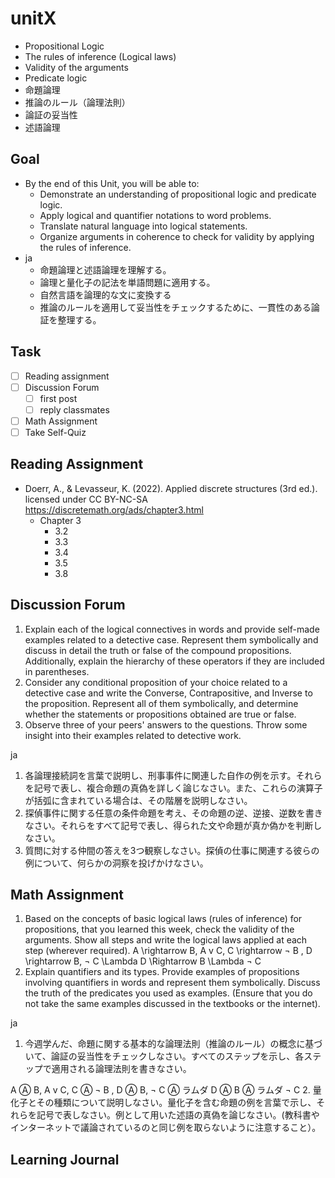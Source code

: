 # unitX

- Propositional Logic
- The rules of inference (Logical laws)
- Validity of the arguments
- Predicate logic
- 命題論理
- 推論のルール（論理法則）
- 論証の妥当性
- 述語論理

## Goal

- By the end of this Unit, you will be able to:
  - Demonstrate an understanding of propositional logic and predicate logic.
  - Apply logical and quantifier notations to word problems.
  - Translate natural language into logical statements.
  - Organize arguments in coherence to check for validity by applying the rules of inference.
- ja
  - 命題論理と述語論理を理解する。
  - 論理と量化子の記法を単語問題に適用する。
  - 自然言語を論理的な文に変換する
  - 推論のルールを適用して妥当性をチェックするために、一貫性のある論証を整理する。

## Task

- [ ] Reading assignment
- [ ] Discussion Forum
  - [ ] first post
  - [ ] reply classmates
- [ ] Math Assignment
- [ ] Take Self-Quiz

## Reading Assignment

- Doerr, A., & Levasseur, K. (2022). Applied discrete structures (3rd ed.). licensed under CC BY-NC-SA <https://discretemath.org/ads/chapter3.html>
  - Chapter 3
    - 3.2
    - 3.3
    - 3.4
    - 3.5
    - 3.8

## Discussion Forum

1. Explain each of the logical connectives in words and provide self-made examples related to a detective case. Represent them symbolically and discuss in detail the truth or false of the compound propositions. Additionally, explain the hierarchy of these operators if they are included in parentheses.
2. Consider any conditional proposition of your choice related to a detective case and write the Converse, Contrapositive, and Inverse to the proposition. Represent all of them symbolically, and determine whether the statements or propositions obtained are true or false.
3. Observe three of your peers' answers to the questions. Throw some insight into their examples related to detective work.

ja

1. 各論理接続詞を言葉で説明し、刑事事件に関連した自作の例を示す。それらを記号で表し、複合命題の真偽を詳しく論じなさい。また、これらの演算子が括弧に含まれている場合は、その階層を説明しなさい。
2. 探偵事件に関する任意の条件命題を考え、その命題の逆、逆接、逆数を書きなさい。それらをすべて記号で表し、得られた文や命題が真か偽かを判断しなさい。
3. 質問に対する仲間の答えを3つ観察しなさい。探偵の仕事に関連する彼らの例について、何らかの洞察を投げかけなさい。

## Math Assignment

1. Based on the concepts of basic logical laws (rules of inference) for propositions, that you learned this week, check the validity of the arguments. Show all steps and write the logical laws applied at each step (wherever required).
 A \rightarrow B, A   v  C, C \rightarrow    ¬ B ,  D \rightarrow B,  ¬ C \Lambda D \Rightarrow B \Lambda    ¬ C
2. Explain quantifiers and its types. Provide examples of propositions involving quantifiers in words and represent them symbolically. Discuss the truth of the predicates you used as examples. (Ensure that you do not take the same examples discussed in the textbooks or the internet).

ja

1. 今週学んだ、命題に関する基本的な論理法則（推論のルール）の概念に基づいて、論証の妥当性をチェックしなさい。すべてのステップを示し、各ステップで適用される論理法則を書きなさい。

 A Ⓐ B, A v C, C Ⓐ ¬ B , D Ⓐ B, ¬ C Ⓐ ラムダ D Ⓐ B Ⓐ ラムダ ¬ C
2. 量化子とその種類について説明しなさい。量化子を含む命題の例を言葉で示し、それらを記号で表しなさい。例として用いた述語の真偽を論じなさい。(教科書やインターネットで議論されているのと同じ例を取らないように注意すること）。

## Learning Journal

